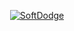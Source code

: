 <p align="center">
<a href="https://voicifer.co">
	<img src="https://voicifer.co/assets/img/header_logo3.png" alt="SoftDodge"/>
</a>
</p>

